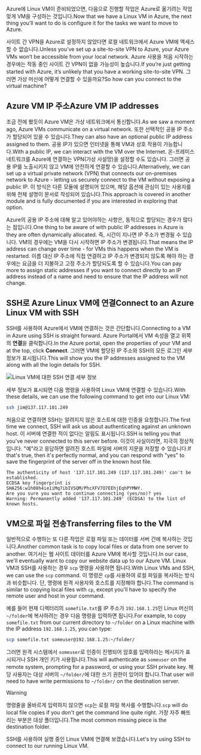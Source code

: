 <span data-ttu-id="48fc2-101">Azure에 Linux VM이 준비되었으면, 다음으로 진행할 작업은 Azure로 옮기려는 작업 맞게 VM을 구성하는 것입니다.</span><span class="sxs-lookup"><span data-stu-id="48fc2-101">Now that we have a Linux VM in Azure, the next thing you’ll want to do is configure it for the tasks we want to move to Azure.</span></span>

<span data-ttu-id="48fc2-102">사이트 간 VPN을 Azure로 설정하지 않았다면 로컬 네트워크에서 Azure VM에 액세스할 수 없습니다.</span><span class="sxs-lookup"><span data-stu-id="48fc2-102">Unless you’ve set up a site-to-site VPN to Azure, your Azure VMs won’t be accessible from your local network.</span></span> <span data-ttu-id="48fc2-103">Azure 사용을 처음 시작하는 경우에는 작동 중인 사이트 간 VPN이 없을 가능성이 높습니다.</span><span class="sxs-lookup"><span data-stu-id="48fc2-103">If you’re just getting started with Azure, it’s unlikely that you have a working site-to-site VPN.</span></span> <span data-ttu-id="48fc2-104">그러면 가상 머신에 어떻게 연결할 수 있을까요?</span><span class="sxs-lookup"><span data-stu-id="48fc2-104">So how can you connect to the virtual machine?</span></span>

## <a name="azure-vm-ip-addresses"></a><span data-ttu-id="48fc2-105">Azure VM IP 주소</span><span class="sxs-lookup"><span data-stu-id="48fc2-105">Azure VM IP addresses</span></span>

<span data-ttu-id="48fc2-106">조금 전에 봤듯이 Azure VM은 가상 네트워크에서 통신합니다.</span><span class="sxs-lookup"><span data-stu-id="48fc2-106">As we saw a moment ago, Azure VMs communicate on a virtual network.</span></span> <span data-ttu-id="48fc2-107">또한 선택적인 공용 IP 주소가 할당되어 있을 수 있습니다.</span><span class="sxs-lookup"><span data-stu-id="48fc2-107">They can also have an optional public IP address assigned to them.</span></span> <span data-ttu-id="48fc2-108">공용 IP가 있으면 인터넷을 통해 VM과 상호 작용이 가능합니다.</span><span class="sxs-lookup"><span data-stu-id="48fc2-108">With a public IP, we can interact with the VM over the Internet.</span></span> <span data-ttu-id="48fc2-109">온-프레미스 네트워크를 Azure에 연결하는 VPN(가상 사설망)을 설정할 수도 있습니다. 그러면 공용 IP를 노출시키지 않고 VM에 안전하게 연결할 수 있습니다.</span><span class="sxs-lookup"><span data-stu-id="48fc2-109">Alternatively, we can set up a virtual private network (VPN) that connects our on-premises network to Azure - letting us securely connect to the VM without exposing a public IP.</span></span> <span data-ttu-id="48fc2-110">이 방식은 다른 모듈에 설명되어 있으며, 해당 옵션에 관심이 있는 사용자를 위해 전체 설명이 문서로 작성되어 있습니다.</span><span class="sxs-lookup"><span data-stu-id="48fc2-110">This approach is covered in another module and is fully documented if you are interested in exploring that option.</span></span>

<span data-ttu-id="48fc2-111">Azure의 공용 IP 주소에 대해 알고 있어야하는 사항은, 동적으로 할당되는 경우가 많다는 점입니다.</span><span class="sxs-lookup"><span data-stu-id="48fc2-111">One thing to be aware of with public IP addresses in Azure is they are often dynamically allocated.</span></span> <span data-ttu-id="48fc2-112">즉, 시간이 지나면 IP 주소가 변경될 수 있습니다. VM의 경우에는 VM을 다시 시작하면 IP 주소가 변경됩니다.</span><span class="sxs-lookup"><span data-stu-id="48fc2-112">That means the IP address can change over time - for VMs this happens when the VM is restarted.</span></span> <span data-ttu-id="48fc2-113">이름 대신 IP 주소에 직접 연결하고 IP 주소가 변경되지 않도록 해야 하는 경우에는 요금을 더 지불하고 고정 주소가 할당되도록 할 수 있습니다.</span><span class="sxs-lookup"><span data-stu-id="48fc2-113">You can pay more to assign static addresses if you want to connect directly to an IP address instead of a name and need to ensure that the IP address will not change.</span></span>

## <a name="connect-to-an-azure-linux-vm-with-ssh"></a><span data-ttu-id="48fc2-114">SSH로 Azure Linux VM에 연결</span><span class="sxs-lookup"><span data-stu-id="48fc2-114">Connect to an Azure Linux VM with SSH</span></span>

<span data-ttu-id="48fc2-115">SSH를 사용하여 Azure에서 VM에 연결하는 것은 간단합니다.</span><span class="sxs-lookup"><span data-stu-id="48fc2-115">Connecting to a VM in Azure using SSH is straight forward.</span></span> <span data-ttu-id="48fc2-116">Azure Portal에서 VM 속성을 열고 위쪽의 **연결**을 클릭합니다.</span><span class="sxs-lookup"><span data-stu-id="48fc2-116">In the Azure portal, open the properties of your VM and at the top, click **Connect**.</span></span> <span data-ttu-id="48fc2-117">그러면 VM에 할당된 IP 주소와 SSH의 모든 로그인 세부 정보가 표시됩니다.</span><span class="sxs-lookup"><span data-stu-id="48fc2-117">This will show you the IP addresses assigned to the VM along with all the login details for SSH.</span></span> 

![Linux VM에 대한 SSH 연결 세부 정보](../media-drafts/5-connect-ssh.png)

<span data-ttu-id="48fc2-119">세부 정보가 표시되면 다음 명령을 사용하여 Linux VM에 연결할 수 있습니다.</span><span class="sxs-lookup"><span data-stu-id="48fc2-119">With these details, we can use the following command to get into our Linux VM:</span></span>

```bash
ssh jim@137.117.101.249
```

<span data-ttu-id="48fc2-120">처음으로 연결하면 SSH는 알려지지 않은 호스트에 대한 인증을 요청합니다.</span><span class="sxs-lookup"><span data-stu-id="48fc2-120">The first time we connect, SSH will ask us about authenticating against an unknown host.</span></span> <span data-ttu-id="48fc2-121">이 서버에 연결한 적이 없다는 알림도 표시됩니다.</span><span class="sxs-lookup"><span data-stu-id="48fc2-121">SSH is telling you that you've never connected to this server before.</span></span> <span data-ttu-id="48fc2-122">이것이 사실이라면, 지극히 정상적입니다. "예"라고 응답하면 알려진 호스트 파일에 서버의 지문을 저장할 수 있습니다.</span><span class="sxs-lookup"><span data-stu-id="48fc2-122">If that's true, then it's perfectly normal, and you can respond with "yes" to save the fingerprint of the server off in the known host file.</span></span>

```output
The authenticity of host '137.117.101.249 (137.117.101.249)' can't be established.
ECDSA key fingerprint is SHA256:w1h08h4ie1iMq7ibIVSQM/PhcXFV7O7EEhjEqhPYMWY.
Are you sure you want to continue connecting (yes/no)? yes
Warning: Permanently added '137.117.101.249' (ECDSA) to the list of known hosts.
```

## <a name="transferring-files-to-the-vm"></a><span data-ttu-id="48fc2-123">VM으로 파일 전송</span><span class="sxs-lookup"><span data-stu-id="48fc2-123">Transferring files to the VM</span></span>

<span data-ttu-id="48fc2-124">일반적으로 수행하는 또 다른 작업은 로컬 파일 또는 데이터를 서버 간에 복사하는 것입니다.</span><span class="sxs-lookup"><span data-stu-id="48fc2-124">Another common task is to copy local files or data from one server to another.</span></span> <span data-ttu-id="48fc2-125">여기서는 웹 사이트 데이터를 Azure VM에 복사할 것입니다.</span><span class="sxs-lookup"><span data-stu-id="48fc2-125">In our case, we'll eventually want to copy our website data up to our Azure VM.</span></span> <span data-ttu-id="48fc2-126">Linux VM과 SSH를 사용하는 경우 `scp` 명령을 사용하면 됩니다.</span><span class="sxs-lookup"><span data-stu-id="48fc2-126">With Linux VMs and SSH, we can use the `scp` command.</span></span> <span data-ttu-id="48fc2-127">이 명령은 `cp`를 사용하여 로컬 파일을 복사하는 방식과 비슷합니다. 단, 명령에 원격 사용자와 호스트를 지정해야 합니다.</span><span class="sxs-lookup"><span data-stu-id="48fc2-127">The command is similar to copying local files with `cp`, except you'll have to specify the remote user and host in your command.</span></span> 

<span data-ttu-id="48fc2-128">예를 들어 현재 디렉터리의 `somefile.txt`를 IP 주소가 `192.168.1.25`인 Linux 머신의 `~/folder`에 복사하려는 경우 다음 명령을 입력하면 됩니다.</span><span class="sxs-lookup"><span data-stu-id="48fc2-128">For example, to copy `somefile.txt` from our current directory to `~/folder` on a Linux machine with the IP address `192.168.1.25`, you can type:</span></span>

```bash
scp somefile.txt someuser@192.168.1.25:~/folder/
```

<span data-ttu-id="48fc2-129">그러면 원격 시스템에서 `someuser`로 인증이 진행되어 암호를 입력하라는 메시지가 표시되거나 SSH 개인 키가 사용됩니다.</span><span class="sxs-lookup"><span data-stu-id="48fc2-129">This will authenticate as `someuser` on the remote system, prompting for a password, or using your SSH private key.</span></span> <span data-ttu-id="48fc2-130">해당 사용자는 대상 서버의 `~/folder/`에 대한 쓰기 권한이 있어야 합니다.</span><span class="sxs-lookup"><span data-stu-id="48fc2-130">That user will need to have write permissions to `~/folder/` on the destination server.</span></span>

> [!WARNING]
> <span data-ttu-id="48fc2-131">명령줄을 올바르게 입력하지 않으면 `scp`는 로컬 파일 복사를 수행합니다.</span><span class="sxs-lookup"><span data-stu-id="48fc2-131">`scp` will do local file copies if you don't get the command line quite right.</span></span> <span data-ttu-id="48fc2-132">가장 자주 빠뜨리는 부분은 대상 폴더입니다.</span><span class="sxs-lookup"><span data-stu-id="48fc2-132">The most common missing piece is the destination folder.</span></span>

<span data-ttu-id="48fc2-133">SSH를 사용하여 실행 중인 Linux VM에 연결해 보겠습니다.</span><span class="sxs-lookup"><span data-stu-id="48fc2-133">Let's try using SSH to connect to our running Linux VM.</span></span>